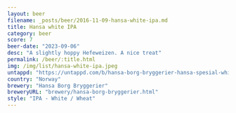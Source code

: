 ```yaml
---
layout: beer
filename: _posts/beer/2016-11-09-hansa-white-ipa.md
title: Hansa white IPA
category: beer
score: 7
beer-date: "2023-09-06"
desc: "A slightly hoppy Hefeweizen. A nice treat"
permalink: /beer/:title.html
img: /img/list/hansa-white-ipa.jpeg
untappd: "https://untappd.com/b/hansa-borg-bryggerier-hansa-spesial-white-ipa/1414882"
country: "Norway"
brewery: "Hansa Borg Bryggerier"
breweryURL: "brewery/hansa-borg-bryggerier.html"
style: "IPA - White / Wheat"
---
```

